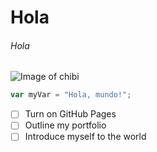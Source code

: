 # Hola
###### Hola

![Image of chibi](https://img.freepik.com/vector-premium/chibi-kawaii-es-personaje-dibujos-animados-muerte-falda_161819-1155.jpg)

``` javascript
var myVar = "Hola, mundo!";
```
- [ ] Turn on GitHub Pages
- [ ] Outline my portfolio
- [ ] Introduce myself to the world
